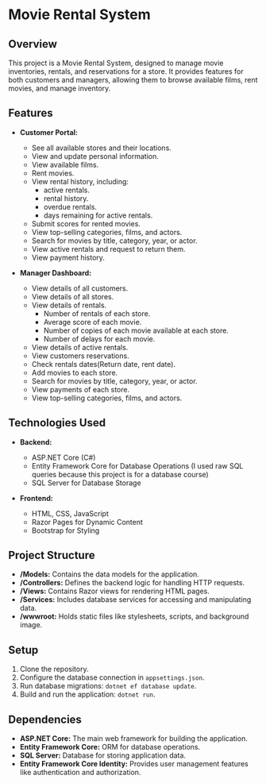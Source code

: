 # Movie Rental System

## Overview

This project is a Movie Rental System, designed to manage movie inventories, rentals, and reservations for a store. It provides features for both customers and managers, allowing them to browse available films, rent movies, and manage inventory.

## Features

- **Customer Portal:**
  - See all available stores and their locations.
  - View and update personal information.
  - View available films.
  - Rent movies.
  - View rental history, including:
    - active rentals.
    - rental history.
    - overdue rentals.
    - days remaining for active rentals.
  - Submit scores for rented movies.
  - View top-selling categories, films, and actors.
  - Search for movies by title, category, year, or actor.
  - View active rentals and request to return them.
  - View payment history.


- **Manager Dashboard:**
  - View details of all customers.
  - View details of all stores.
  - View details of rentals.
    - Number of rentals of each store.
    - Average score of each movie.
    - Number of copies of each movie available at each store.
    - Number of delays for each movie.
  - View details of active rentals.
  - View customers reservations.
  - Check rentals dates(Return date, rent date).
  - Add movies to each store.
  - Search for movies by title, category, year, or actor.
  - View payments of each store.
  - View top-selling categories, films, and actors.


## Technologies Used

- **Backend:**
  - ASP.NET Core (C#)
  - Entity Framework Core for Database Operations (I used raw SQL queries because this project is for a database course)
  - SQL Server for Database Storage

- **Frontend:**
  - HTML, CSS, JavaScript
  - Razor Pages for Dynamic Content
  - Bootstrap for Styling

## Project Structure

- **/Models:** Contains the data models for the application.
- **/Controllers:** Defines the backend logic for handling HTTP requests.
- **/Views:** Contains Razor views for rendering HTML pages.
- **/Services:** Includes database services for accessing and manipulating data.
- **/wwwroot:** Holds static files like stylesheets, scripts, and background image.

## Setup

1. Clone the repository.
2. Configure the database connection in `appsettings.json`.
3. Run database migrations: `dotnet ef database update`.
4. Build and run the application: `dotnet run`.

## Dependencies

- **ASP.NET Core:** The main web framework for building the application.
- **Entity Framework Core:** ORM for database operations.
- **SQL Server:** Database for storing application data.
- **Entity Framework Core Identity:** Provides user management features like authentication and authorization.


